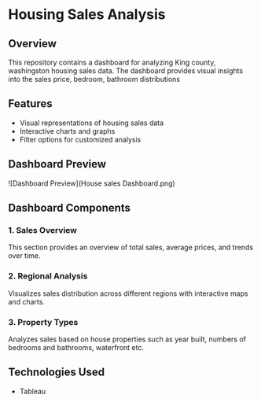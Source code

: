 # Housing Sales Analysis

## Overview

This repository contains a dashboard for analyzing King county, washingston housing sales data. The dashboard provides visual insights into the sales price, bedroom, bathroom distributions
## Features

- Visual representations of housing sales data
- Interactive charts and graphs
- Filter options for customized analysis


## Dashboard Preview

![Dashboard Preview](House sales Dashboard.png)

## Dashboard Components

### 1. Sales Overview
This section provides an overview of total sales, average prices, and trends over time.

### 2. Regional Analysis
Visualizes sales distribution across different regions with interactive maps and charts.

### 3. Property Types
Analyzes sales based on house properties such as year built, numbers of bedrooms and bathrooms, waterfront etc.

## Technologies Used

- Tableau



